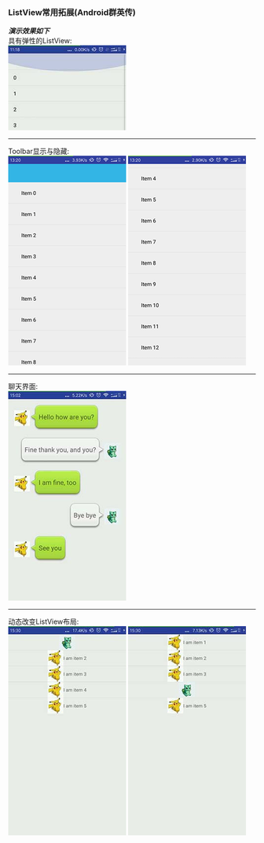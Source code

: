 ### ListView常用拓展(Android群英传) 

***演示效果如下***  
具有弹性的ListView:  
![具有弹性的ListView](https://github.com/Blankj/ListViewExpandation/blob/master/img/flexible_ls.jpg)  
***
Toolbar显示与隐藏:  
![Toolbar显示](https://github.com/Blankj/ListViewExpandation/blob/master/img/show_toolbar.png)  ![Toolbar隐藏](https://github.com/Blankj/ListViewExpandation/blob/master/img/hide_toolbar.png)  
***
聊天界面:  
![聊天界面ListView](https://github.com/Blankj/ListViewExpandation/blob/master/img/chat_lv.jpg)  
***
动态改变ListView布局:  
![程序初始状态](https://github.com/Blankj/ListViewExpandation/blob/master/img/app_init_status.jpg)   ![Focus改变](https://github.com/Blankj/ListViewExpandation/blob/master/img/focus_change.jpg)  
